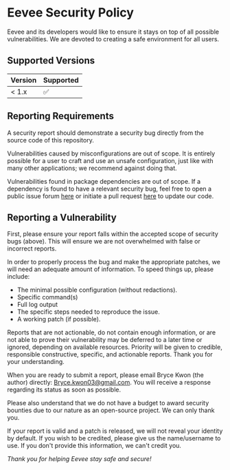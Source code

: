 # Eevee Security Policy

Eevee and its developers would like to ensure it stays on top of all possible vulnerabilities. We are devoted to creating a safe environment for all users.

## Supported Versions

| Version | Supported          |
| ------- | ------------------ |
| < 1.x   | :white_check_mark: |

## Reporting Requirements

A security report should demonstrate a security bug directly from the source code of this repository.

Vulnerabilities caused by misconfigurations are out of scope. It is entirely possible for a user to craft and use an unsafe configuration, just like with many other applications; we recommend against doing that.

Vulnerabilities found in package dependencies are out of scope. If a dependency is found to have a relevant security bug, feel free to open a public issue forum [here](https://github.com/Kwon25/Eevee/issues) or initiate a pull request [here](https://github.com/Kwon25/Eevee/pulls) to update our code.

## Reporting a Vulnerability

First, please ensure your report falls within the accepted scope of security bugs (above). This will ensure we are not overwhelmed with false or incorrect reports.

In order to properly process the bug and make the appropriate patches, we will need an adequate amount of information. To speed things up, please include:

* The minimal possible configuration (without redactions).
* Specific command(s)
* Full log output
* The specific steps needed to reproduce the issue.
* A working patch (if possible).

Reports that are not actionable, do not contain enough information, or are not able to prove their vulnerability may be deferred to a later time or ignored, depending on available resources. Priority will be given to credible, responsible constructive, specific, and actionable reports. Thank you for your understanding.

When you are ready to submit a report, please email Bryce Kwon (the author) directly: Bryce.kwon03@gmail.com. You will receive a response regarding its status as soon as possible.

Please also understand that we do not have a budget to award security bounties due to our nature as an open-source project. We can only thank you.

If your report is valid and a patch is released, we will not reveal your identity by default. If you wish to be credited, please give us the name/username to use. If you don't provide this information, we can't credit you.

*Thank you for helping Eevee stay safe and secure!*
